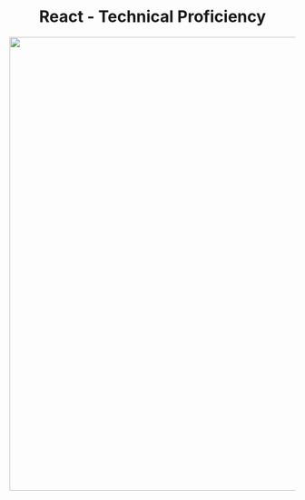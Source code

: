<h1 align="center">
   React - Technical Proficiency
</h1>

<p align="center">
  <img src="https://github.com/ozkannbuyuk/react-exercises/assets/111967202/702071d7-33d2-451d-98dc-bf242a76ba8e" width="800" />
</p>
